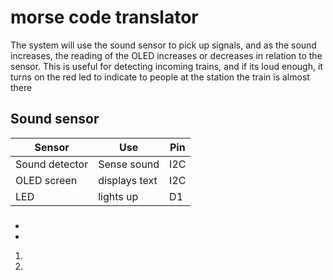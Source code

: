 # morse code translator

The system will use the sound sensor to pick up signals, and as the sound increases, the reading of the OLED increases or decreases in relation to the sensor. This is useful for detecting incoming trains, and if its loud
enough, it turns on the red led to indicate to people at the station the train is almost there

## Sound sensor

| Sensor | Use | Pin |
| --- | --- | --- |
| Sound detector | Sense sound | I2C |
| OLED screen | displays text | I2C |
| LED | lights up | D1 |
###

-
-

1.
2.


